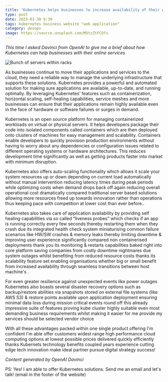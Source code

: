 ```yaml
---
title: 'Kubernetes helps businesses to increase availability of their websites and web applications'
type: post
date: 2023-01-30 9:30
tags: kubernetes business website "web application"
category: devops
image: https://source.unsplash.com/M5tzZtFCOfs
---
```


_This time I asked Davinci from OpenAI to give me a brief about how Kubernetes can help businesses with their online services_

![Bunch of servers within racks](https://source.unsplash.com/M5tzZtFCOfs)

As businesses continue to move their applications and services to the cloud, they need a reliable way to manage the underlying infrastructure that supports these solutions. Kubernetes provides a powerful and automated solution for making sure applications are available, up-to-date, and running optimally. By leveraging Kubernetes’ features such as containerization, horizontal scaling, self-healing capabilities, service meshes and more businesses can ensure that their applications remain highly available even in the face of hardware or software failures or surges in demand.

Kubernetes is an open source platform for managing containerized workloads on virtual or physical servers. It helps developers package their code into isolated components called containers which are then deployed onto clusters of machines for easy management and scalability. Containers enable developers to quickly provision production environments without having to worry about any dependencies or configuration issues related to different operating systems or hardware architectures. This reduces development time significantly as well as getting products faster into market with minimum disruption.

Kubernetes also offers auto-scaling functionality which allows it scale your system resources up or down depending on current load automatically without manual intervention reducing latency times during peak periods while optimizing costs when demand drops back off again reducing overall operational cost dramatically compared traditional server based solutions allowing more resources freed up towards innovation rather than operations thus keeping pace with competition at lower cost than ever before.. 

Kubernetes also takes care of application availability by providing self healing capabilities via so called “liveness probes” which checks if an app is running correctly every few seconds thereby restarting them when they crash due its integrated health check system miniaturising common failure scenarios like HW/SW crashes & memory leaks thereby limiting downtime & improving user experience significantly compared non containerised deployments thank you its monitoring & restarts capabilities baked right into core platform saving companies from costly downtime nightmares due system outages whilst benefiting from reduced resource costs thanks its scalability feature set enabling organisations whether big or small benefit from increased availability through seamless transitions between host machine's . 

For even greater resilience against unexpected events like power outages Kubernetes also boasts several disaster recovery options such as backup/restore abilities via snapshots stored on external file systems (like AWS S3) & restore points available upon application deployment ensuring minimal data loss during mission critical events round off this already impressive suite of features  proving kube cluster highly suitable even most demanding business requirements whilst making it easier for me provide my services should be selected vendor choice  

With all these advantages packed within one single product offering I'm confident I'm able offer customers widest range high performance cloud computing options at lowest possible prices delivered quickly efficiently thanks Kubernets technology benefits coupled years experience cutting edge tech innovation make ideal partner pursue digital strategy success!
 
 _Content generated by OpenAI Davinci_
 
 PS: Yes! I am able to offer Kubernetes solutions. Send me an email and let's talk! (email in the footer of the website)
